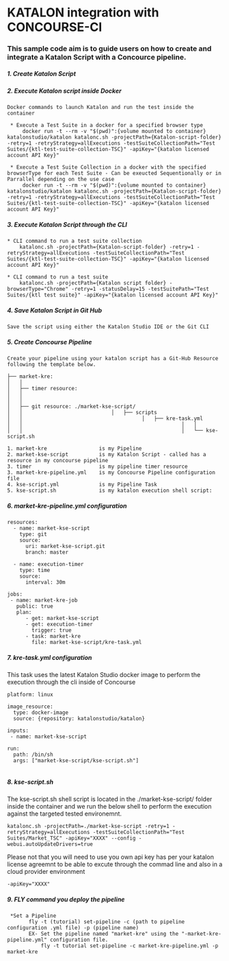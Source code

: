 <h1> KATALON integration with CONCOURSE-CI </h1>

<h3>This sample code aim is to guide users on how to create and integrate a Katalon Script with a Concource pipeline.</h3>

<h5>1. Create Katalon Script</h5>

<h5>2. Execute Katalon script inside Docker </h5>
 
    Docker commands to launch Katalon and run the test inside the container
 
     * Execute a Test Suite in a docker for a specified browser type
         docker run -t --rm -v "$(pwd)":{volume mounted to container} katalonstudio/katalon katalonc.sh -projectPath={Katalon-script-folder} -retry=1 -retryStrategy=allExecutions -testSuiteCollectionPath="Test Suites/{ktl-test-suite-collection-TSC}" -apiKey="{katalon licensed account API Key}"
  
     * Execute a Test Suite Collection in a docker with the specified browserType for each Test Suite - Can be exeucted Sequentionally or in Parrallel depending on the use case
         docker run -t --rm -v "$(pwd)":{volume mounted to container} katalonstudio/katalon katalonc.sh -projectPath={Katalon-script-folder} -retry=1 -retryStrategy=allExecutions -testSuiteCollectionPath="Test Suites/{ktl-test-suite-collection-TSC}" -apiKey="{katalon licensed account API Key}"

<h5>3. Execute Katalon Script through the CLI  </h5>

    * CLI command to run a test suite collection
        katalonc.sh -projectPath={Katalon-script-folder} -retry=1 -retryStrategy=allExecutions -testSuiteCollectionPath="Test Suites/{ktl-test-suite-collection-TSC}" -apiKey="{katalon licensed account API Key}"

    * CLI command to run a test suite
        katalonc.sh -projectPath={Katalon script folder} -browserType="Chrome" -retry=1 -statusDelay=15 -testSuitePath="Test Suites/{ktl test suite}" -apiKey="{katalon licensed account API Key}"

   
<h5>4. Save Katalon Script in Git Hub  </h5>

    Save the script using either the Katalon Studio IDE or the Git CLI 
    
    
<h5>5. Create Concourse Pipeline  </h5>

    Create your pipeline using your katalon script has a Git-Hub Resource following the template below. 
    
```    
├── market-kre:
│   │
│   ├── timer resource:
│   │
│   │
│   ├── git resource: ./market-kse-script/
│   │                             │   ├── scripts
│   │                                       │   ├── kre-task.yml
│   │                                                    │   │
│   │                                                    │   └── kse-script.sh

 ```   
   
    1. market-kre                 is my Pipeline
    2. market-kse-script          is my Katalon Script - called has a resource in my concourse pipeline
    3. timer                      is my pipeline timer resource 
    3. market-kre-pipeline.yml    is my Concourse Pipeline configuration file
    4. kse-script.yml             is my Pipeline Task
    5. kse-script.sh              is my katalon execution shell script:
    
<h5>6. market-kre-pipeline.yml configuration  </h5>

```  
resources:
  - name: market-kse-script
    type: git
    source:
      uri: market-kse-script.git
      branch: master

  - name: execution-timer
    type: time
    source:
      interval: 30m
      
jobs:
 - name: market-kre-job
   public: true
   plan:
      - get: market-kse-script
      - get: execution-timer
        trigger: true
      - task: market-kre
        file: market-kse-script/kre-task.yml
```
<h5>7. kre-task.yml configuration </h5>

This task uses the latest Katalon Studio docker image to perform the execution through the cli inside of Concourse

```
platform: linux

image_resource:
  type: docker-image
  source: {repository: katalonstudio/katalon}

inputs:
 - name: market-kse-script

run:
  path: /bin/sh
  args: ["market-kse-script/kse-script.sh"]
  
  ```

<h5>8. kse-script.sh </h5>

The kse-script.sh shell script is located in the ./market-kse-script/ folder inside the container and we run the below shell to perform the execution against the targeted tested environemnt.

```
katalonc.sh -projectPath=./market-kse-script -retry=1 -retryStrategy=allExecutions -testSuiteCollectionPath="Test Suites/Market_TSC" -apiKey="XXXX" --config -webui.autoUpdateDrivers=true

```
Please not that you will need to use you own api key has per your katalon license agreemnt to be able to excute through the commad line and also in a cloud provider environment 

    -apiKey="XXXX" 

<h5>9. FLY command you deploy the pipeline  </h5>
  
     *Set a Pipeline
           fly -t (tutorial) set-pipeline -c (path to pipeline configuration .yml file) -p (pipeline name)
           EX- Set the pipeline named "market-kre" using the "-market-kre-pipeline.yml" configuration file.
               fly -t tutorial set-pipeline -c market-kre-pipeline.yml -p market-kre
